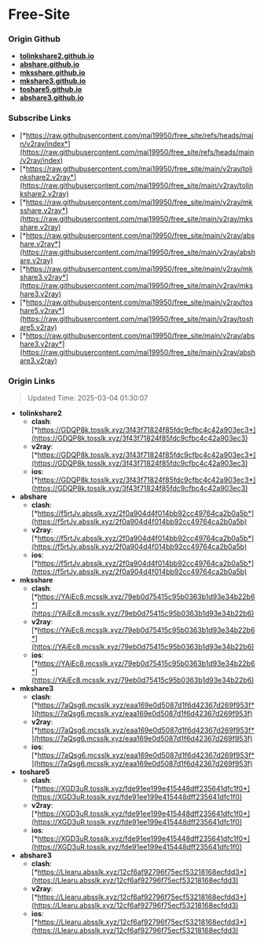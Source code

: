 # Free-Site

### Origin Github

- [**tolinkshare2.github.io**](https://github.com/tolinkshare2/tolinkshare2.github.io)
- [**abshare.github.io**](https://github.com/abshare/abshare.github.io)
- [**mksshare.github.io**](https://github.com/mksshare/mksshare.github.io)
- [**mkshare3.github.io**](https://github.com/mkshare3/mkshare3.github.io)
- [**toshare5.github.io**](https://github.com/toshare5/toshare5.github.io)
- [**abshare3.github.io**](https://github.com/abshare3/abshare3.github.io)

### Subscribe Links

- [*https://raw.githubusercontent.com/mai19950/free_site/refs/heads/main/v2ray/index*](https://raw.githubusercontent.com/mai19950/free_site/refs/heads/main/v2ray/index)
- [*https://raw.githubusercontent.com/mai19950/free_site/main/v2ray/tolinkshare2.v2ray*](https://raw.githubusercontent.com/mai19950/free_site/main/v2ray/tolinkshare2.v2ray)
- [*https://raw.githubusercontent.com/mai19950/free_site/main/v2ray/mksshare.v2ray*](https://raw.githubusercontent.com/mai19950/free_site/main/v2ray/mksshare.v2ray)
- [*https://raw.githubusercontent.com/mai19950/free_site/main/v2ray/abshare.v2ray*](https://raw.githubusercontent.com/mai19950/free_site/main/v2ray/abshare.v2ray)
- [*https://raw.githubusercontent.com/mai19950/free_site/main/v2ray/mkshare3.v2ray*](https://raw.githubusercontent.com/mai19950/free_site/main/v2ray/mkshare3.v2ray)
- [*https://raw.githubusercontent.com/mai19950/free_site/main/v2ray/toshare5.v2ray*](https://raw.githubusercontent.com/mai19950/free_site/main/v2ray/toshare5.v2ray)
- [*https://raw.githubusercontent.com/mai19950/free_site/main/v2ray/abshare3.v2ray*](https://raw.githubusercontent.com/mai19950/free_site/main/v2ray/abshare3.v2ray)

### Origin Links

> Updated Time: 2025-03-04 01:30:07

- **tolinkshare2**
  - **clash**: [*https://GDQP8k.tosslk.xyz/3f43f71824f85fdc9cfbc4c42a903ec3*](https://GDQP8k.tosslk.xyz/3f43f71824f85fdc9cfbc4c42a903ec3)
  - **v2ray**: [*https://GDQP8k.tosslk.xyz/3f43f71824f85fdc9cfbc4c42a903ec3*](https://GDQP8k.tosslk.xyz/3f43f71824f85fdc9cfbc4c42a903ec3)
  - **ios**: [*https://GDQP8k.tosslk.xyz/3f43f71824f85fdc9cfbc4c42a903ec3*](https://GDQP8k.tosslk.xyz/3f43f71824f85fdc9cfbc4c42a903ec3)
- **abshare**
  - **clash**: [*https://f5rtJv.absslk.xyz/2f0a904d4f014bb92cc49764ca2b0a5b*](https://f5rtJv.absslk.xyz/2f0a904d4f014bb92cc49764ca2b0a5b)
  - **v2ray**: [*https://f5rtJv.absslk.xyz/2f0a904d4f014bb92cc49764ca2b0a5b*](https://f5rtJv.absslk.xyz/2f0a904d4f014bb92cc49764ca2b0a5b)
  - **ios**: [*https://f5rtJv.absslk.xyz/2f0a904d4f014bb92cc49764ca2b0a5b*](https://f5rtJv.absslk.xyz/2f0a904d4f014bb92cc49764ca2b0a5b)
- **mksshare**
  - **clash**: [*https://YAiEc8.mcsslk.xyz/79eb0d75415c95b0363b1d93e34b22b6*](https://YAiEc8.mcsslk.xyz/79eb0d75415c95b0363b1d93e34b22b6)
  - **v2ray**: [*https://YAiEc8.mcsslk.xyz/79eb0d75415c95b0363b1d93e34b22b6*](https://YAiEc8.mcsslk.xyz/79eb0d75415c95b0363b1d93e34b22b6)
  - **ios**: [*https://YAiEc8.mcsslk.xyz/79eb0d75415c95b0363b1d93e34b22b6*](https://YAiEc8.mcsslk.xyz/79eb0d75415c95b0363b1d93e34b22b6)
- **mkshare3**
  - **clash**: [*https://7aQsg6.mcsslk.xyz/eaa169e0d5087d1f6d42367d269f953f*](https://7aQsg6.mcsslk.xyz/eaa169e0d5087d1f6d42367d269f953f)
  - **v2ray**: [*https://7aQsg6.mcsslk.xyz/eaa169e0d5087d1f6d42367d269f953f*](https://7aQsg6.mcsslk.xyz/eaa169e0d5087d1f6d42367d269f953f)
  - **ios**: [*https://7aQsg6.mcsslk.xyz/eaa169e0d5087d1f6d42367d269f953f*](https://7aQsg6.mcsslk.xyz/eaa169e0d5087d1f6d42367d269f953f)
- **toshare5**
  - **clash**: [*https://XGD3uR.tosslk.xyz/fde91ee199e415448dff235641dfc1f0*](https://XGD3uR.tosslk.xyz/fde91ee199e415448dff235641dfc1f0)
  - **v2ray**: [*https://XGD3uR.tosslk.xyz/fde91ee199e415448dff235641dfc1f0*](https://XGD3uR.tosslk.xyz/fde91ee199e415448dff235641dfc1f0)
  - **ios**: [*https://XGD3uR.tosslk.xyz/fde91ee199e415448dff235641dfc1f0*](https://XGD3uR.tosslk.xyz/fde91ee199e415448dff235641dfc1f0)
- **abshare3**
  - **clash**: [*https://Llearu.absslk.xyz/12cf6af92796f75ecf53218168ecfdd3*](https://Llearu.absslk.xyz/12cf6af92796f75ecf53218168ecfdd3)
  - **v2ray**: [*https://Llearu.absslk.xyz/12cf6af92796f75ecf53218168ecfdd3*](https://Llearu.absslk.xyz/12cf6af92796f75ecf53218168ecfdd3)
  - **ios**: [*https://Llearu.absslk.xyz/12cf6af92796f75ecf53218168ecfdd3*](https://Llearu.absslk.xyz/12cf6af92796f75ecf53218168ecfdd3)
